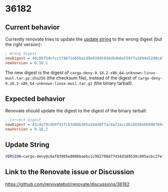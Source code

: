# 36182

## Current behavior

Currently renovate tries to update the [update string](#update-string) to the wrong digest (but the right version):

```ini
; Wrong digest
newDigest = 4dc89f5defcc1f86f1665ba1d9e03905926db4b6e550f7a1894a5280c874cf5d
newVersion = 0.18.2
```

The new digest is the digest of `cargo-deny-0.18.2-x86_64-unknown-linux-musl.tar.gz.sha256` (the checksum file), instead of the digest of `cargo-deny-0.18.2-x86_64-unknown-linux-musl.tar.gz` (the binary tarball).

## Expected behavior

Renovate should update the digest to the digest of the binary tarball:

```ini
; Correct digest
newDigest = 43c4a79c4b9fd1fcb3dddb305a1b4d8f7ac4a72accd61bb50a0b698789ca894c
newVersion = 0.18.2
```

## Update String

```sh
VERSION=cargo-deny@c6af83905e8086baebc1c992790d77434d189530c805acbc27ef938657dc5780 # 0.18.3
```

## Link to the Renovate issue or Discussion

https://github.com/renovatebot/renovate/discussions/36182
